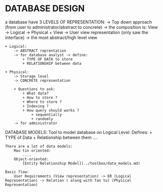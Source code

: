 # DATABASE DESIGN

a database have 3 LEVELS OF REPRESENTATION: 
    -> Top down approach (from user to administrator/abstract to concrete)
    -> the composition is: View -> Logical -> Physical 
    + View 
        -> User view representation (only saw the interface)
            -> the most abstract/high level view 

    + Logical: 
        -> ABSTRACT reprentation  
        -> for database analyst -> define:
            + TYPE OF DATA to store
            + RELATIONSHIP between data 

    + Physical: 
        -> Storage level 
        -> CONCRETE representation

        + Questions to ask:
            + What data? 
            + How to store ? 
            + Where to store ? 
            + Indexing ? 
            + How query should works ?
                + sequentially 
                + randomly  
        -> for administrator 

DATABASE MODELS: 
    Tool to model database on Logical Level: 
        Defines: 
            + TYPE of Data 
            + Relationship between them 
        ....

    There are a lot of data models: 
        Mau tin oriented: 
            ....
        Object-oriented: 
            [Entity Relationship Model](../toolbox/data_models.md) 

    Basic flow:
        User Requirements (View representation) -> ER (Logical Representation) -> Relation ( along with Tan tu) (Physical Representation)
